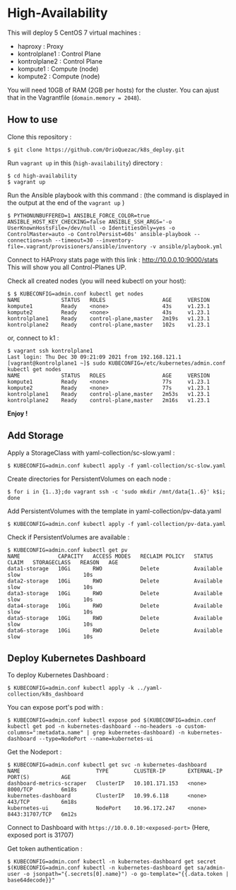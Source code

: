 # High-Availability

This will deploy 5 CentOS 7 virtual machines :
  * haproxy : Proxy  
  * kontrolplane1 : Control Plane
  * kontrolplane2 : Control Plane
  * kompute1 : Compute (node)  
  * kompute2 : Compute (node)  

You will need 10GB of RAM (2GB per hosts) for the cluster. You can ajust that in
the Vagrantfile (`domain.memory = 2048`).

## How to use

Clone this repository :
```
$ git clone https://github.com/OrioQuezac/k8s_deploy.git
```

Run `vagrant up` in this (`high-availability`) directory :
```
$ cd high-availability
$ vagrant up
```

Run the Ansible playbook with this command :
(the command is displayed in the output at the end of the `vagrant up` )
```
$ PYTHONUNBUFFERED=1 ANSIBLE_FORCE_COLOR=true ANSIBLE_HOST_KEY_CHECKING=false ANSIBLE_SSH_ARGS='-o UserKnownHostsFile=/dev/null -o IdentitiesOnly=yes -o ControlMaster=auto -o ControlPersist=60s' ansible-playbook --connection=ssh --timeout=30 --inventory-file=.vagrant/provisioners/ansible/inventory -v ansible/playbook.yml
```

Connect to HAProxy stats page with this link : http://10.0.0.10:9000/stats
This will show you all Control-Planes UP.

Check all created nodes (you will need kubectl on your host):
```
$ $ KUBECONFIG=admin.conf kubectl get nodes
NAME             STATUS   ROLES                  AGE     VERSION
kompute1         Ready    <none>                 43s     v1.23.1
kompute2         Ready    <none>                 43s     v1.23.1
kontrolplane1    Ready    control-plane,master   2m19s   v1.23.1
kontrolplane2    Ready    control-plane,master   102s    v1.23.1
```

or, connect to k1 :
```
$ vagrant ssh kontrolplane1
Last login: Thu Dec 30 09:21:09 2021 from 192.168.121.1
[vagrant@kontrolplane1 ~]$ sudo KUBECONFIG=/etc/kubernetes/admin.conf kubectl get nodes
NAME             STATUS   ROLES                  AGE     VERSION
kompute1         Ready    <none>                 77s     v1.23.1
kompute2         Ready    <none>                 77s     v1.23.1
kontrolplane1    Ready    control-plane,master   2m53s   v1.23.1
kontrolplane2    Ready    control-plane,master   2m16s   v1.23.1
```

**Enjoy !**

## Add Storage

Apply a StorageClass with yaml-collection/sc-slow.yaml :
```
$ KUBECONFIG=admin.conf kubectl apply -f yaml-collection/sc-slow.yaml
```

Create directories for PersistentVolumes on each node :
```
$ for i in {1..3};do vagrant ssh -c 'sudo mkdir /mnt/data{1..6}' k$i; done
```

Add PersistentVolumes with the template in yaml-collection/pv-data.yaml
```
$ KUBECONFIG=admin.conf kubectl apply -f yaml-collection/pv-data.yaml
```

Check if PersistentVolumes are available :
```
$ KUBECONFIG=admin.conf kubectl get pv
NAME            CAPACITY   ACCESS MODES   RECLAIM POLICY   STATUS      CLAIM   STORAGECLASS   REASON   AGE
data1-storage   10Gi       RWO            Delete           Available           slow                    10s
data2-storage   10Gi       RWO            Delete           Available           slow                    10s
data3-storage   10Gi       RWO            Delete           Available           slow                    10s
data4-storage   10Gi       RWO            Delete           Available           slow                    10s
data5-storage   10Gi       RWO            Delete           Available           slow                    10s
data6-storage   10Gi       RWO            Delete           Available           slow                    10s
```

## Deploy Kubernetes Dashboard

To deploy Kubernetes Dashboard :
```
$ KUBECONFIG=admin.conf kubectl apply -k ../yaml-collection/k8s_dashboard
```

You can expose port's pod with :
```
$ KUBECONFIG=admin.conf kubectl expose pod $(KUBECONFIG=admin.conf kubectl get pod -n kubernetes-dashboard --no-headers -o custom-columns=":metadata.name" | grep kubernetes-dashboard) -n kubernetes-dashboard --type=NodePort --name=kubernetes-ui
```

Get the Nodeport :
```
$ KUBECONFIG=admin.conf kubectl get svc -n kubernetes-dashboard
NAME                        TYPE        CLUSTER-IP       EXTERNAL-IP   PORT(S)          AGE
dashboard-metrics-scraper   ClusterIP   10.101.171.153   <none>        8000/TCP         6m18s
kubernetes-dashboard        ClusterIP   10.99.6.118      <none>        443/TCP          6m18s
kubernetes-ui               NodePort    10.96.172.247    <none>        8443:31707/TCP   6m12s
```

Connect to Dashboard with `https://10.0.0.10:<exposed-port>` (Here, exposed port is 31707)

Get token authentication :
```
$ KUBECONFIG=admin.conf kubectl -n kubernetes-dashboard get secret $(KUBECONFIG=admin.conf kubectl -n kubernetes-dashboard get sa/admin-user -o jsonpath="{.secrets[0].name}") -o go-template="{{.data.token | base64decode}}"
```
